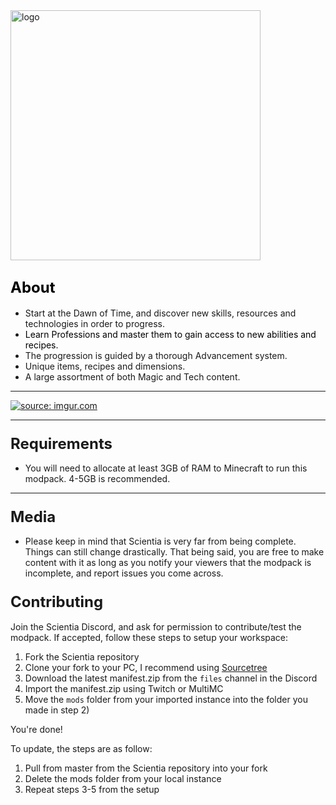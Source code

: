 <img align="center" img src="https://i.imgur.com/FBp7Yic.png" alt="logo" width="400"/>

## <span style="color: #000000;"><span style="font-size: 24px;">About</span></span>

*   Start at the Dawn of Time, and discover new skills, resources and technologies in order to progress.
*   <span style="color: #000000;">Learn Professions and master them to gain access to new abilities and recipes.  
    </span>
*   The progression is guided by a thorough Advancement system.
*   Unique items, recipes and dimensions.
*   A large assortment of both Magic and Tech content.

* * *

[![](https://discordapp.com/assets/fc0b01fe10a0b8c602fb0106d8189d9b.png "source: imgur.com")](https://discord.gg/HnWNd7X)

* * *

### <span style="font-size: 24px;">Requirements</span>

*   You will need to allocate at least 3GB of RAM to Minecraft to run this modpack. 4-5GB is recommended.

* * *

### <span style="font-size: 24px;">Media</span>

*   Please keep in mind that Scientia is very far from being complete. Things can still change drastically. That being said, you are free to make content with it as long as you notify your viewers that the modpack is incomplete, and report issues you come across.

### <span style="font-size: 24px;">Contributing</span>

Join the Scientia Discord, and ask for permission to contribute/test the modpack. If accepted, follow these steps to setup your workspace:

1) Fork the Scientia repository
2) Clone your fork to your PC, I recommend using [Sourcetree](https://www.sourcetreeapp.com/)
3) Download the latest manifest.zip from the `files` channel in the Discord
4) Import the manifest.zip using Twitch or MultiMC
5) Move the `mods` folder from your imported instance into the folder you made in step 2)

You're done!

To update, the steps are as follow:

1) Pull from master from the Scientia repository into your fork
2) Delete the mods folder from your local instance
3) Repeat steps 3-5 from the setup
